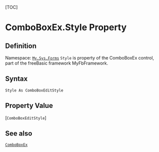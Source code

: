 [TOC]
# ComboBoxEx.Style Property

## Definition
Namespace: [`My.Sys.Forms`](My.Sys.Forms.md)
`Style` is property of the ComboBoxEx control, part of the freeBasic framework MyFbFramework.
## Syntax
```freeBasic
Style As ComboBoxEditStyle
```
## Property Value
[`ComboBoxEditStyle`]
## See also
[`ComboBoxEx`](ComboBoxEx.md)
